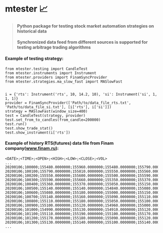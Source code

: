 # <h1>mtester :chart_with_upwards_trend:
> <h4>Python package for testing stock market automation strategies on historical data</h4>
> <h4>Synchronized data feed from different sources is supported for testing arbitrage trading algorithms</h4>

####  Example of testing strategy:  


```
from mtester.testing import CandleTest
from mtester.instruments import Instrument
from mtester.providers import FinamSyncProvider
from mtester.strategies.ma_slow_fast import MASlowFast


i = {'rts': Instrument('rts', 10, 14.2, 10), 'si': Instrument('si', 1, 1, 1)}
provider = FinamSyncProvider(['Path/to/data_file_rts.txt', 'Path/to/data_file_si.txt'], [i['rts'], i['si']])
strategy = MASlowFast(window_size=400)
test = CandleTest(strategy, provider)
test.set_from_to_candles(from_candle=200000)
test.run()
test.show_trade_stat()
test.show_instrument(i['rts'])
```

####  Example of history RTS(futures) data file from Finam company(www.finam.ru):  
```
<DATE>;<TIME>;<OPEN>;<HIGH>;<LOW>;<CLOSE>;<VOL>
...
20200106;100000;155480.0000000;155960.0000000;155480.0000000;155790.0000000;3364
20200106;100100;155790.0000000;155810.0000000;155550.0000000;155560.0000000;1393
20200106;100200;155550.0000000;155600.0000000;155500.0000000;155590.0000000;1158
20200106;100300;155590.0000000;155660.0000000;155350.0000000;155370.0000000;1727
20200106;100400;155360.0000000;155370.0000000;155050.0000000;155150.0000000;2919
20200106;100500;155140.0000000;155140.0000000;154840.0000000;155080.0000000;2672
20200106;100600;155080.0000000;155180.0000000;155000.0000000;155150.0000000;1296
20200106;100700;155140.0000000;155160.0000000;155090.0000000;155110.0000000;477
20200106;100800;155110.0000000;155180.0000000;155050.0000000;155100.0000000;1017
20200106;100900;155100.0000000;155120.0000000;154960.0000000;155000.0000000;1164
20200106;101000;154990.0000000;155130.0000000;154910.0000000;155120.0000000;898
20200106;101100;155110.0000000;155190.0000000;155100.0000000;155170.0000000;487
20200106;101200;155170.0000000;155180.0000000;155090.0000000;155120.0000000;522
20200106;101300;155130.0000000;155140.0000000;155100.0000000;155140.0000000;224
...
```